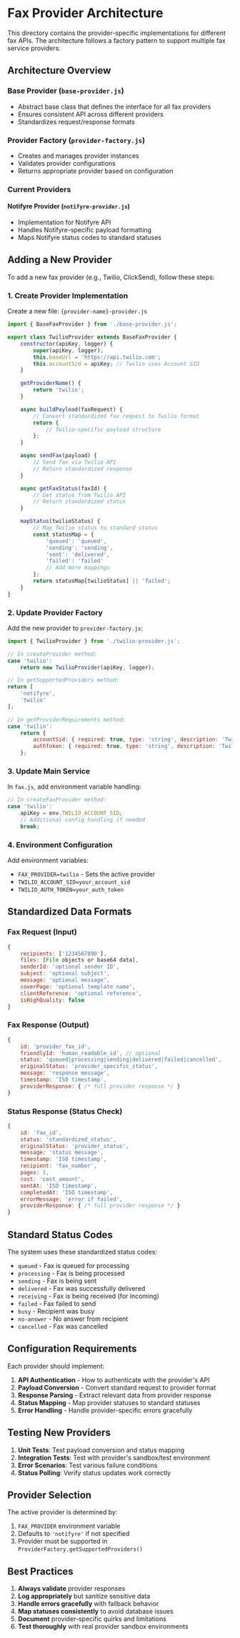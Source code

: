 # Fax Provider Architecture

This directory contains the provider-specific implementations for different fax APIs. The architecture follows a factory pattern to support multiple fax service providers.

## Architecture Overview

### Base Provider (`base-provider.js`)
- Abstract base class that defines the interface for all fax providers
- Ensures consistent API across different providers
- Standardizes request/response formats

### Provider Factory (`provider-factory.js`)
- Creates and manages provider instances
- Validates provider configurations
- Returns appropriate provider based on configuration

### Current Providers

#### Notifyre Provider (`notifyre-provider.js`)
- Implementation for Notifyre API
- Handles Notifyre-specific payload formatting
- Maps Notifyre status codes to standard statuses

## Adding a New Provider

To add a new fax provider (e.g., Twilio, ClickSend), follow these steps:

### 1. Create Provider Implementation

Create a new file: `{provider-name}-provider.js`

```javascript
import { BaseFaxProvider } from './base-provider.js';

export class TwilioProvider extends BaseFaxProvider {
    constructor(apiKey, logger) {
        super(apiKey, logger);
        this.baseUrl = 'https://api.twilio.com';
        this.accountSid = apiKey; // Twilio uses Account SID
    }

    getProviderName() {
        return 'twilio';
    }

    async buildPayload(faxRequest) {
        // Convert standardized fax request to Twilio format
        return {
            // Twilio-specific payload structure
        };
    }

    async sendFax(payload) {
        // Send fax via Twilio API
        // Return standardized response
    }

    async getFaxStatus(faxId) {
        // Get status from Twilio API
        // Return standardized status
    }

    mapStatus(twilioStatus) {
        // Map Twilio status to standard status
        const statusMap = {
            'queued': 'queued',
            'sending': 'sending',
            'sent': 'delivered',
            'failed': 'failed'
            // Add more mappings
        };
        return statusMap[twilioStatus] || 'failed';
    }
}
```

### 2. Update Provider Factory

Add the new provider to `provider-factory.js`:

```javascript
import { TwilioProvider } from './twilio-provider.js';

// In createProvider method:
case 'twilio':
    return new TwilioProvider(apiKey, logger);

// In getSupportedProviders method:
return [
    'notifyre',
    'twilio'
];

// In getProviderRequirements method:
case 'twilio':
    return {
        accountSid: { required: true, type: 'string', description: 'Twilio Account SID' },
        authToken: { required: true, type: 'string', description: 'Twilio Auth Token' }
    };
```

### 3. Update Main Service

In `fax.js`, add environment variable handling:

```javascript
// In createFaxProvider method:
case 'twilio':
    apiKey = env.TWILIO_ACCOUNT_SID;
    // Additional config handling if needed
    break;
```

### 4. Environment Configuration

Add environment variables:
- `FAX_PROVIDER=twilio` - Sets the active provider
- `TWILIO_ACCOUNT_SID=your_account_sid`
- `TWILIO_AUTH_TOKEN=your_auth_token`

## Standardized Data Formats

### Fax Request (Input)
```javascript
{
    recipients: ['1234567890'],
    files: [File objects or base64 data],
    senderId: 'optional sender ID',
    subject: 'optional subject',
    message: 'optional message',
    coverPage: 'optional template name',
    clientReference: 'optional reference',
    isHighQuality: false
}
```

### Fax Response (Output)
```javascript
{
    id: 'provider_fax_id',
    friendlyId: 'human_readable_id', // optional
    status: 'queued|processing|sending|delivered|failed|cancelled',
    originalStatus: 'provider_specific_status',
    message: 'response message',
    timestamp: 'ISO timestamp',
    providerResponse: { /* full provider response */ }
}
```

### Status Response (Status Check)
```javascript
{
    id: 'fax_id',
    status: 'standardized_status',
    originalStatus: 'provider_status',
    message: 'status message',
    timestamp: 'ISO timestamp',
    recipient: 'fax_number',
    pages: 1,
    cost: 'cost_amount',
    sentAt: 'ISO timestamp',
    completedAt: 'ISO timestamp',
    errorMessage: 'error if failed',
    providerResponse: { /* full provider response */ }
}
```

## Standard Status Codes

The system uses these standardized status codes:
- `queued` - Fax is queued for processing
- `processing` - Fax is being processed
- `sending` - Fax is being sent
- `delivered` - Fax was successfully delivered
- `receiving` - Fax is being received (for incoming)
- `failed` - Fax failed to send
- `busy` - Recipient was busy
- `no-answer` - No answer from recipient
- `cancelled` - Fax was cancelled

## Configuration Requirements

Each provider should implement:
1. **API Authentication** - How to authenticate with the provider's API
2. **Payload Conversion** - Convert standard request to provider format
3. **Response Parsing** - Extract relevant data from provider response
4. **Status Mapping** - Map provider statuses to standard statuses
5. **Error Handling** - Handle provider-specific errors gracefully

## Testing New Providers

1. **Unit Tests**: Test payload conversion and status mapping
2. **Integration Tests**: Test with provider's sandbox/test environment
3. **Error Scenarios**: Test various failure conditions
4. **Status Polling**: Verify status updates work correctly

## Provider Selection

The active provider is determined by:
1. `FAX_PROVIDER` environment variable
2. Defaults to `'notifyre'` if not specified
3. Provider must be supported in `ProviderFactory.getSupportedProviders()`

## Best Practices

1. **Always validate** provider responses
2. **Log appropriately** but sanitize sensitive data
3. **Handle errors gracefully** with fallback behavior
4. **Map statuses consistently** to avoid database issues
5. **Document** provider-specific quirks and limitations
6. **Test thoroughly** with real provider sandbox environments 
